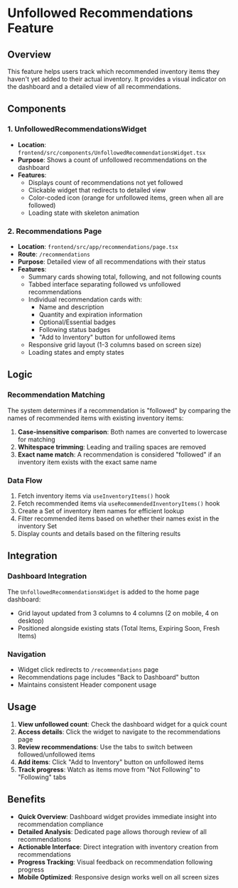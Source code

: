 # Unfollowed Recommendations Feature

## Overview
This feature helps users track which recommended inventory items they haven't yet added to their actual inventory. It provides a visual indicator on the dashboard and a detailed view of all recommendations.

## Components

### 1. UnfollowedRecommendationsWidget
- **Location**: `frontend/src/components/UnfollowedRecommendationsWidget.tsx`
- **Purpose**: Shows a count of unfollowed recommendations on the dashboard
- **Features**:
  - Displays count of recommendations not yet followed
  - Clickable widget that redirects to detailed view
  - Color-coded icon (orange for unfollowed items, green when all are followed)
  - Loading state with skeleton animation

### 2. Recommendations Page
- **Location**: `frontend/src/app/recommendations/page.tsx`
- **Route**: `/recommendations`
- **Purpose**: Detailed view of all recommendations with their status
- **Features**:
  - Summary cards showing total, following, and not following counts
  - Tabbed interface separating followed vs unfollowed recommendations
  - Individual recommendation cards with:
    - Name and description
    - Quantity and expiration information
    - Optional/Essential badges
    - Following status badges
    - "Add to Inventory" button for unfollowed items
  - Responsive grid layout (1-3 columns based on screen size)
  - Loading states and empty states

## Logic

### Recommendation Matching
The system determines if a recommendation is "followed" by comparing the names of recommended items with existing inventory items:

1. **Case-insensitive comparison**: Both names are converted to lowercase for matching
2. **Whitespace trimming**: Leading and trailing spaces are removed
3. **Exact name match**: A recommendation is considered "followed" if an inventory item exists with the exact same name

### Data Flow
1. Fetch inventory items via `useInventoryItems()` hook
2. Fetch recommended items via `useRecommendedInventoryItems()` hook
3. Create a Set of inventory item names for efficient lookup
4. Filter recommended items based on whether their names exist in the inventory Set
5. Display counts and details based on the filtering results

## Integration

### Dashboard Integration
The `UnfollowedRecommendationsWidget` is added to the home page dashboard:
- Grid layout updated from 3 columns to 4 columns (2 on mobile, 4 on desktop)
- Positioned alongside existing stats (Total Items, Expiring Soon, Fresh Items)

### Navigation
- Widget click redirects to `/recommendations` page
- Recommendations page includes "Back to Dashboard" button
- Maintains consistent Header component usage

## Usage

1. **View unfollowed count**: Check the dashboard widget for a quick count
2. **Access details**: Click the widget to navigate to the recommendations page
3. **Review recommendations**: Use the tabs to switch between followed/unfollowed items
4. **Add items**: Click "Add to Inventory" button on unfollowed items
5. **Track progress**: Watch as items move from "Not Following" to "Following" tabs

## Benefits

- **Quick Overview**: Dashboard widget provides immediate insight into recommendation compliance
- **Detailed Analysis**: Dedicated page allows thorough review of all recommendations
- **Actionable Interface**: Direct integration with inventory creation from recommendations
- **Progress Tracking**: Visual feedback on recommendation following progress
- **Mobile Optimized**: Responsive design works well on all screen sizes
